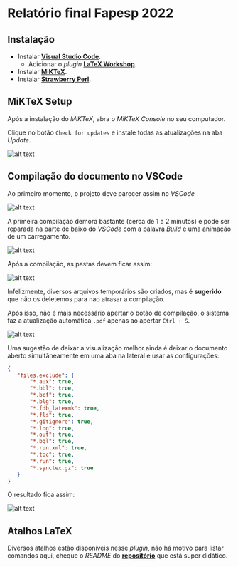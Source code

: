 # Relatório final Fapesp 2022

## Instalação

- Instalar [**Visual Studio Code**](https://ninite.com/vscode/).
	- Adicionar o *plugin* [**LaTeX Workshop**](https://marketplace.visualstudio.com/items?itemName=James-Yu.latex-workshop).
- Instalar [**MiKTeX**](https://miktex.org/download).
- Instalar [**Strawberry Perl**](https://strawberryperl.com/).

## MiKTeX Setup

Após a instalação do *MiKTeX*, abra o *MiKTeX* *Console* no seu computador. 

Clique no botão ``Check for updates`` e instale todas as atualizações na aba *Update*.

![alt text](https://i.imgur.com/LKoJxyI.png)

## Compilação do documento no VSCode

Ao primeiro momento, o projeto deve parecer assim no *VSCode*

![alt text](https://i.imgur.com/VgpmmIy.png)

A primeira compilação demora bastante (cerca de 1 a 2 minutos) 
e pode ser reparada na parte de baixo do *VSCode* com a palavra *Build* e uma animação de um carregamento.

![alt text](https://i.imgur.com/LEV9cLd.png)

Após a compilação, as pastas devem ficar assim:

![alt text](https://i.imgur.com/HVBMMUx.png)

Infelizmente, diversos arquivos temporários são criados, mas é **sugerido** que não os deletemos
para nao atrasar a compilação.

Após isso, não é mais necessário apertar o botão de compilação, o sistema faz a atualização automática
``.pdf`` apenas ao apertar ``Ctrl + S``.

![alt text](https://i.imgur.com/oKJ7FWg.gif)

Uma sugestão de deixar a visualização melhor ainda é deixar o documento aberto simultâneamente
 em uma aba na lateral e usar as configurações: 

 ```json
 {
    "files.exclude": {
        "*.aux": true,
        "*.bbl": true,
        "*.bcf": true,
        "*.blg": true,
        "*.fdb_latexmk": true,
        "*.fls": true,
        "*.gitignore": true,
        "*.log": true,
        "*.out": true,
        "*.bgl": true,
        "*.run.xml": true,
        "*.toc": true,
        "*.run": true,
        "*.synctex.gz": true
    }
}
 ```

O resultado fica assim:

![alt text](https://i.imgur.com/3g4fOhJ.png)

## Atalhos LaTeX

Diversos atalhos estão disponíveis nesse *plugin*, não há motivo para listar comandos aqui, cheque o *README* do [**repositório**](https://github.com/James-Yu/LaTeX-Workshop) que está super didático.
